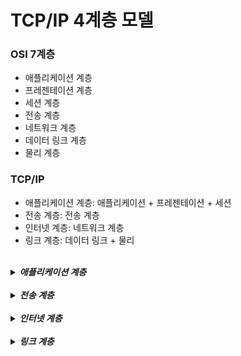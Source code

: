 # TCP/IP 4계층 모델 

### OSI 7계층
- 애플리케이션 계층
- 프레젠테이션 계층
- 세션 계층
- 전송 계층
- 네트워크 계층
- 데이터 링크 계층
- 물리 계층

### TCP/IP
- 애플리케이션 계층: 애플리케이션 + 프레젠테이션 + 세션
- 전송 계층: 전송 계층 
- 인터넷 계층: 네트워크 계층
- 링크 계층: 데이터 링크 + 물리 

<br>

<details>
<summary><b><i>애플리케이션 계층</b></i></summary>
<div markdown="1">
    <ul>
      <li><b><i>응용 프로그램이 사용되는 프로토콜</i></b></li>
      <li>FTP : 장치간 파일을 전송하는데 사용되는 표준 통신 프로토콜</li>
      <li>SSH : 보안되지 않은 네트워크에서 안전하게 운영하기 위한 암호화 네트워크 프로토콜</li>
      <li>HTTP : WWW을 위한 데이터 통신의 기초이자 웹사이트 이용을 위한 프로토콜</li>
      <li>SMTP : 전자 메일 전송을 위한 표준 통신 프로토콜</li>
      <li>DNS : 도메인 이름과 IP 주소를 매핑해주는 서버</li>
    </ul>
</div>
</details>

<br>

<details>
<summary><b><i>전송 계층</b></i></summary>
<div markdown="1">
    <ul>
      <li><b><i>애플리케이션과 인터넷 계층 사이의 데이터가 전달을 중계</i></b></li>
      <li>TCP : 순서를 보장, 보내기 전 반드시 연결 , 가상회선 패킷 교환 방식 , 이메일 , 채팅에 사용 </li>
      <li>TCP는 연결할 때 3-웨이 , 해제할 때는 4-웨이 핸드쉐이크 과정이 발생함 </li>
      <li>UDP : 순서 보장 X , 수신 여부 확인 X , 데이터그램 패킷 교환 방식 , 스트르밍 게임에 사용</li>
    </ul>

</div>
</details>

<br>

<details>
<summary><b><i>인터넷 계층</b></i></summary>
<div markdown="1">
    <ul>
      <li><b><i>네트워크 패킷을 IP주소로 지정된 목적지로 전송하는 계층</i></b></li>
      <li> IP , ARP , ICMP 등이 있음, 제대로 받았는지 보장 x</li>
    </ul>

</div>
</details>

<br>

<details>
<summary><b><i>링크 계층</b></i></summary>
<div markdown="1">
    <ul>
      <li><b><i>실질적으로 데이터를 주고받는 규칙을 정하는 계층</i></b></li>
    </ul>

</div>
</details>

